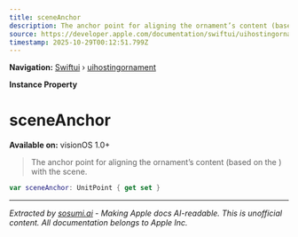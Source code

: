 ```yaml
---
title: sceneAnchor
description: The anchor point for aligning the ornament’s content (based on the ) with the scene.
source: https://developer.apple.com/documentation/swiftui/uihostingornament/sceneanchor
timestamp: 2025-10-29T00:12:51.799Z
---
```


**Navigation:** [Swiftui](/documentation/swiftui) › [uihostingornament](/documentation/swiftui/uihostingornament)

**Instance Property**

# sceneAnchor

**Available on:** visionOS 1.0+

> The anchor point for aligning the ornament’s content (based on the ) with the scene.

```swift
var sceneAnchor: UnitPoint { get set }
```

---

*Extracted by [sosumi.ai](https://sosumi.ai) - Making Apple docs AI-readable.*
*This is unofficial content. All documentation belongs to Apple Inc.*
